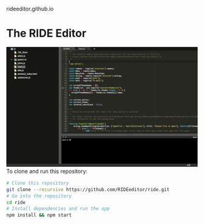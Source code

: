 rideeditor.github.io

# The RIDE Editor
![alt tag](documentation/screenshot_22_4.png)
To clone and run this repository:

```bash
# Clone this repository
git clone --recursive https://github.com/RIDEeditor/ride.git
# Go into the repository
cd ride
# Install dependencies and run the app
npm install && npm start
```
